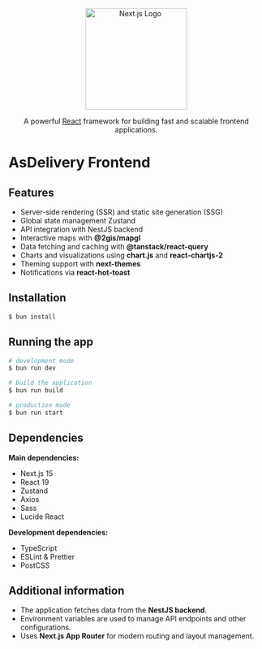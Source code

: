 <p align="center">
  <a href="https://nextjs.org/" target="blank"><img src="https://upload.wikimedia.org/wikipedia/commons/8/8e/Nextjs-logo.svg" width="200" alt="Next.js Logo" /></a>
</p>
<p align="center">A powerful <a href="https://react.dev/" target="_blank">React</a> framework for building fast and scalable frontend applications.</p>

# AsDelivery Frontend

## Features

- Server-side rendering (SSR) and static site generation (SSG)
- Global state management Zustand 
- API integration with NestJS backend
- Interactive maps with **@2gis/mapgl**
- Data fetching and caching with **@tanstack/react-query**
- Charts and visualizations using **chart.js** and **react-chartjs-2**
- Theming support with **next-themes**
- Notifications via **react-hot-toast**

## Installation

```bash
$ bun install
```

## Running the app

```bash
# development mode
$ bun run dev

# build the application
$ bun run build

# production mode
$ bun run start
```

## Dependencies

**Main dependencies:**
- Next.js 15
- React 19
- Zustand
- Axios
- Sass
- Lucide React

**Development dependencies:**
- TypeScript
- ESLint & Prettier
- PostCSS

## Additional information

- The application fetches data from the **NestJS backend**.
- Environment variables are used to manage API endpoints and other configurations.
- Uses **Next.js App Router** for modern routing and layout management.



